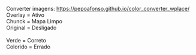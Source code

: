 Converter imagens: https://pepoafonso.github.io/color_converter_wplace/<br>
Overlay = Ativo<br>
Chunck = Mapa Limpo<br>
Original = Desligado<br>
<br>
Verde = Correto<br>
Colorido = Errado
